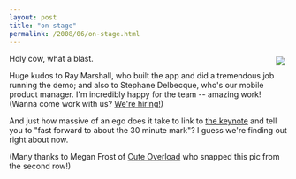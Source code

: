 ```yaml
---
layout: post
title: "on stage"
permalink: /2008/06/on-stage.html
---
```


<p><a href="http://www.flickr.com/photos/msippey/2566254924/" title="on stage at wwdc"><img  src="https://farm4.static.flickr.com/3139/2566254924_3d33449f4a_m.jpg" align="right" hspace="5" vspace="5" border="0"></a>

Holy cow, what a blast.</p> 

<p>Huge kudos to Ray Marshall, who built the app and did a tremendous job running the demo; and also to Stephane Delbecque, who's our mobile product manager. I'm incredibly happy for the team -- amazing work! (Wanna come work with us? <a href="http://www.sixapart.com/jobs/">We're hiring!</a>)</p>

<p>And just how massive of an ego does it take to link to <a href="http://events.apple.com.edgesuite.net/0806wdt546x/event/index.html">the keynote</a> and tell you to "fast forward to about the 30 minute mark"? I guess we're finding out right about now.</p>

<p>(Many thanks to Megan Frost of <a href="http://cuteoverload.com/">Cute Overload</a> who snapped this pic from the second row!)</p>


